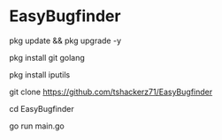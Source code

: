 # EasyBugfinder

pkg update && pkg upgrade -y

pkg install git golang

pkg install iputils

git clone https://github.com/tshackerz71/EasyBugfinder

cd EasyBugfinder

go run main.go
